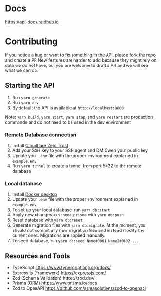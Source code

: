 # Docs

https://api-docs.raidhub.io

# Contributing

If you notice a bug or want to fix something in the API, please fork the repo and create a PR
New features are harder to add because they might rely on data we do not have, but you are welcome to draft a PR and we will see what we can do.

## Starting the API

1. Run `yarn generate`
2. Run `yarn dev`
3. By default the API is available at `http://localhost:8000`

Note: `yarn build`, `yarn start`, `yarn stop`, and `yarn restart` are production commands and do not need to be used in the dev environment

### Remote Database connection

1. Install [Cloudflare Zero Trust](https://developers.cloudflare.com/cloudflare-one/connections/connect-networks/downloads/)
2. Add your SSH key to your SSH agent and DM Owen your public key
3. Update your `.env` file with the proper environment explained in `example.env`
4. Run `yarn tunnel` to create a tunnel from port 5432 to the remote database

### Local database

1. Install [Docker desktop](https://www.docker.com/products/docker-desktop/)
2. Update your `.env` file with the proper environment explained in `example.env`
3. To set up your local database, run `yarn db:start`
4. Apply new changes to `schema.prisma` with `yarn db:push`
5. Reset database with `yarn db:reset`
6. Generate migration files with `yarn db:migrate`. At the moment, you should not commit any new migration files and instead modify the current ones. Migrations are applied manually.
7. To seed database, run `yarn db:seed Name#0001 Name2#0002 ...`

## Resources and Tools

-   TypeScript https://www.typescriptlang.org/docs/
-   Express.js (Framework) https://expressjs.com/
-   Zod (Schema Validation) https://zod.dev/
-   Prisma (ORM) https://www.prisma.io/docs
-   Zod to OpenAPI https://github.com/asteasolutions/zod-to-openapi
